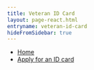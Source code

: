 ```yaml
---
title: Veteran ID Card
layout: page-react.html
entryname: veteran-id-card
hideFromSidebar: true
---
```

<nav aria-label="Breadcrumb" aria-live="polite" class="va-nav-breadcrumbs"
id="va-breadcrumbs">
  <ul class="row va-nav-breadcrumbs-list columns" id="va-breadcrumbs-list">
    <li><a href="/">Home</a></li>
    <li><a aria-current="page" href="/records/get-veteran-id-cards/apply/">Apply for an ID card</a></li>
  </ul>
</nav>
